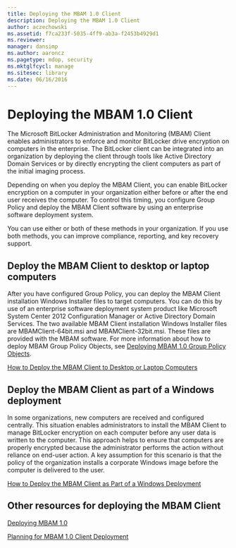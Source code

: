 ```yaml
---
title: Deploying the MBAM 1.0 Client
description: Deploying the MBAM 1.0 Client
author: aczechowski
ms.assetid: f7ca233f-5035-4ff9-ab3a-f2453b4929d1
ms.reviewer: 
manager: dansimp
ms.author: aaroncz
ms.pagetype: mdop, security
ms.mktglfcycl: manage
ms.sitesec: library
ms.date: 06/16/2016
---
```



# Deploying the MBAM 1.0 Client


The Microsoft BitLocker Administration and Monitoring (MBAM) Client enables administrators to enforce and monitor BitLocker drive encryption on computers in the enterprise. The BitLocker client can be integrated into an organization by deploying the client through tools like Active Directory Domain Services or by directly encrypting the client computers as part of the initial imaging process.

Depending on when you deploy the MBAM Client, you can enable BitLocker encryption on a computer in your organization either before or after the end user receives the computer. To control this timing, you configure Group Policy and deploy the MBAM Client software by using an enterprise software deployment system.

You can use either or both of these methods in your organization. If you use both methods, you can improve compliance, reporting, and key recovery support.

## Deploy the MBAM Client to desktop or laptop computers


After you have configured Group Policy, you can deploy the MBAM Client installation Windows Installer files to target computers. You can do this by use of an enterprise software deployment system product like Microsoft System Center 2012 Configuration Manager or Active Directory Domain Services. The two available MBAM Client installation Windows Installer files are MBAMClient-64bit.msi and MBAMClient-32bit.msi. These files are provided with the MBAM software. For more information about how to deploy MBAM Group Policy Objects, see [Deploying MBAM 1.0 Group Policy Objects](deploying-mbam-10-group-policy-objects.md).

[How to Deploy the MBAM Client to Desktop or Laptop Computers](how-to-deploy-the-mbam-client-to-desktop-or-laptop-computers-mbam-1.md)

## Deploy the MBAM Client as part of a Windows deployment


In some organizations, new computers are received and configured centrally. This situation enables administrators to install the MBAM Client to manage BitLocker encryption on each computer before any user data is written to the computer. This approach helps to ensure that computers are properly encrypted because the administrator performs the action without reliance on end-user action. A key assumption for this scenario is that the policy of the organization installs a corporate Windows image before the computer is delivered to the user.

[How to Deploy the MBAM Client as Part of a Windows Deployment](how-to-deploy-the-mbam-client-as-part-of-a-windows-deployment-mbam-1.md)

## Other resources for deploying the MBAM Client


[Deploying MBAM 1.0](deploying-mbam-10.md)

[Planning for MBAM 1.0 Client Deployment](planning-for-mbam-10-client-deployment.md)

 

 





